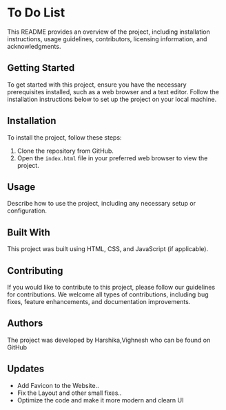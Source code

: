 # To Do List

This README provides an overview of the project, including installation instructions, usage guidelines, contributors, licensing information, and acknowledgments.

## Getting Started

To get started with this project, ensure you have the necessary prerequisites installed, such as a web browser and a text editor. Follow the installation instructions below to set up the project on your local machine.

## Installation

To install the project, follow these steps:

1. Clone the repository from GitHub.
2. Open the `index.html` file in your preferred web browser to view the project.

## Usage

Describe how to use the project, including any necessary setup or configuration.

## Built With

This project was built using HTML, CSS, and JavaScript (if applicable).

## Contributing

If you would like to contribute to this project, please follow our guidelines for contributions. We welcome all types of contributions, including bug fixes, feature enhancements, and documentation improvements.

## Authors

The project was developed by Harshika,Vighnesh who can be found on GitHub

## Updates

- Add Favicon to the Website..
- Fix the Layout and other small fixes..
- Optimize the code and make it more modern and clearn UI




